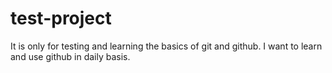 # test-project
It is only for testing and learning the basics of git and github. I want to learn and use github in daily basis.
